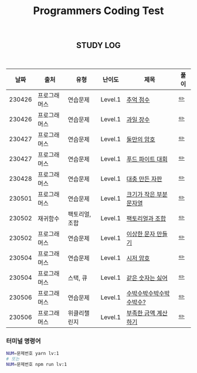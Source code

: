 <div align="center">

# Programmers Coding Test

<br>

## STUDY LOG

<br>

| 날짜   | 출처         | 유형        | 난이도  | 제목                                                                                       | 풀이                                                                         |
| ------ | ------------ | ----------- | ------- | ------------------------------------------------------------------------------------------ | ---------------------------------------------------------------------------- |
| 230426 | 프로그래머스 | 연습문제        | Level.1 | [추억 점수](https://school.programmers.co.kr/learn/courses/30/lessons/176963)                          | [✏️](https://github.com/yjleeinkr/Programmers/tree/main/level1/176963)  |
| 230426 | 프로그래머스 | 연습문제        | Level.1 | [과일 장수](https://school.programmers.co.kr/learn/courses/30/lessons/135808)                          | [✏️](https://github.com/yjleeinkr/Programmers/tree/main/level1/135808)  |
| 230427 | 프로그래머스 | 연습문제        | Level.1 | [둘만의 암호](https://school.programmers.co.kr/learn/courses/30/lessons/155652)                          | [✏️](https://github.com/yjleeinkr/Programmers/tree/main/level1/155652)  |
| 230427 | 프로그래머스 | 연습문제        | Level.1 | [푸드 파이트 대회](https://school.programmers.co.kr/learn/courses/30/lessons/134240)                          | [✏️](https://github.com/yjleeinkr/Programmers/tree/main/level1/134240)  |
| 230428 | 프로그래머스 | 연습문제        | Level.1 | [대충 만든 자판](https://school.programmers.co.kr/learn/courses/30/lessons/160586)                          | [✏️](https://github.com/yjleeinkr/Programmers/tree/main/level1/160586)  |
| 230501 | 프로그래머스 | 연습문제        | Level.1 | [크기가 작은 부분 문자열](https://school.programmers.co.kr/learn/courses/30/lessons/147355)                          | [✏️](https://github.com/yjleeinkr/Programmers/tree/main/level1/147355)  |
| 230502 | 재귀함수 | 팩토리얼, 조합        | Level.1 | [팩토리얼과 조합]()                          | [✏️](https://github.com/yjleeinkr/Programmers/tree/main/level1/nCr)  |
| 230502 | 프로그래머스 | 연습문제        | Level.1 | [이상한 문자 만들기](https://school.programmers.co.kr/learn/courses/30/lessons/12930)                          | [✏️](https://github.com/yjleeinkr/Programmers/tree/main/level1/12930)  |
| 230504 | 프로그래머스 | 연습문제        | Level.1 | [시저 암호](https://school.programmers.co.kr/learn/courses/30/lessons/12926)                          | [✏️](https://github.com/yjleeinkr/Programmers/tree/main/level1/12926)  |
| 230504 | 프로그래머스 | 스택, 큐        | Level.1 | [같은 숫자는 싫어](https://school.programmers.co.kr/learn/courses/30/lessons/12906)                          | [✏️](https://github.com/yjleeinkr/Programmers/tree/main/level1/12906)  |
| 230506 | 프로그래머스 | 연습문제        | Level.1 | [수박수박수박수박수박수?](https://school.programmers.co.kr/learn/courses/30/lessons/12922)                          | [✏️](https://github.com/yjleeinkr/Programmers/tree/main/level1/12922)  |
| 230506 | 프로그래머스 | 위클리챌린지        | Level.1 | [부족한 금액 계산하기](https://school.programmers.co.kr/learn/courses/30/lessons/82612)                          | [✏️](https://github.com/yjleeinkr/Programmers/tree/main/level1/82612)  |

</div>

### 터미널 명령어 
```bash
NUM=문제번호 yarn lv:1
# 또는
NUM=문제번호 npm run lv:1
```